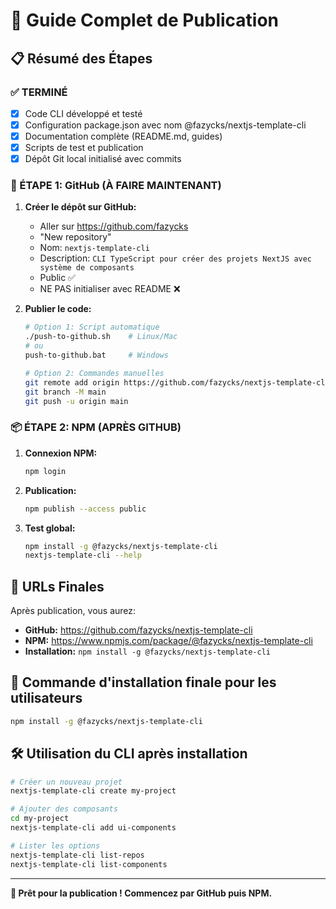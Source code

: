 # 🚀 Guide Complet de Publication

## 📋 Résumé des Étapes

### ✅ TERMINÉ

-   [x] Code CLI développé et testé
-   [x] Configuration package.json avec nom @fazycks/nextjs-template-cli
-   [x] Documentation complète (README.md, guides)
-   [x] Scripts de test et publication
-   [x] Dépôt Git local initialisé avec commits

### 🐙 ÉTAPE 1: GitHub (À FAIRE MAINTENANT)

1. **Créer le dépôt sur GitHub:**

    - Aller sur https://github.com/fazycks
    - "New repository"
    - Nom: `nextjs-template-cli`
    - Description: `CLI TypeScript pour créer des projets NextJS avec système de composants`
    - Public ✅
    - NE PAS initialiser avec README ❌

2. **Publier le code:**

    ```bash
    # Option 1: Script automatique
    ./push-to-github.sh    # Linux/Mac
    # ou
    push-to-github.bat     # Windows

    # Option 2: Commandes manuelles
    git remote add origin https://github.com/fazycks/nextjs-template-cli.git
    git branch -M main
    git push -u origin main
    ```

### 📦 ÉTAPE 2: NPM (APRÈS GITHUB)

1. **Connexion NPM:**

    ```bash
    npm login
    ```

2. **Publication:**

    ```bash
    npm publish --access public
    ```

3. **Test global:**
    ```bash
    npm install -g @fazycks/nextjs-template-cli
    nextjs-template-cli --help
    ```

## 🔗 URLs Finales

Après publication, vous aurez:

-   **GitHub:** https://github.com/fazycks/nextjs-template-cli
-   **NPM:** https://www.npmjs.com/package/@fazycks/nextjs-template-cli
-   **Installation:** `npm install -g @fazycks/nextjs-template-cli`

## 🎯 Commande d'installation finale pour les utilisateurs

```bash
npm install -g @fazycks/nextjs-template-cli
```

## 🛠️ Utilisation du CLI après installation

```bash
# Créer un nouveau projet
nextjs-template-cli create my-project

# Ajouter des composants
cd my-project
nextjs-template-cli add ui-components

# Lister les options
nextjs-template-cli list-repos
nextjs-template-cli list-components
```

---

**🚀 Prêt pour la publication ! Commencez par GitHub puis NPM.**
